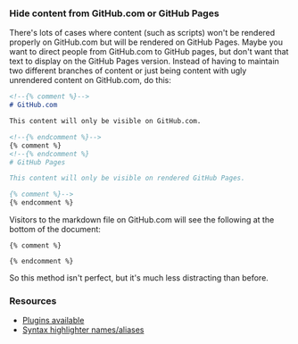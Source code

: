 ### Hide content from GitHub.com or GitHub Pages
There's lots of cases where content (such as scripts) won't be rendered properly on GitHub.com but will be rendered on GitHub Pages. Maybe you want to direct people from GitHub.com to GitHub pages, but don't want that text to display on the GitHub Pages version. Instead of having to maintain two different branches of content or just being content with ugly unrendered content on GitHub.com, do this:

```md
<!--{% comment %}-->
# GitHub.com

This content will only be visible on GitHub.com.

<!--{% endcomment %}-->
{% comment %}
<!--{% endcomment %}
# GitHub Pages

This content will only be visible on rendered GitHub Pages.

{% comment %}-->
{% endcomment %}
```
Visitors to the markdown file on GitHub.com will see the following at the bottom of the document:
```
{% comment %}

{% endcomment %}
```
So this method isn't perfect, but it's much less distracting than before.

### Resources
- [Plugins available](https://pages.github.com/versions/)
- [Syntax highlighter names/aliases](https://github.com/rouge-ruby/rouge/wiki/List-of-supported-languages-and-lexers)
